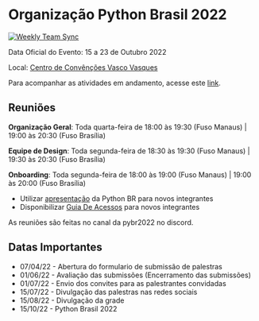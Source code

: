 # Organização Python Brasil 2022 

[![Weekly Team Sync](https://github.com/pythonbrasil/pybr2022-org/actions/workflows/ISSUE_CREATION_WORKFLOW.yml/badge.svg?branch=main)](https://github.com/pythonbrasil/pybr2022-org/actions/workflows/ISSUE_CREATION_WORKFLOW.yml)

Data Oficial do Evento: 15 a 23 de Outubro 2022

Local: [Centro de Convênções Vasco Vasques](https://www.google.com/maps/place/Centro+de+Conven%C3%A7%C3%B5es+do+Amazonas+-+Vasco+Vasques/@-3.0850963,-60.0276392,15z/data=!4m2!3m1!1s0x0:0x1c983a35228960c1?sa=X&ved=2ahUKEwiKppqJn-n1AhUbGLkGHTYODDIQ_BJ6BAgiEAU)

Para acompanhar as atividades em andamento, acesse este [link](https://github.com/orgs/pythonbrasil/projects/3). 

<!--Para acessar o site oficial do evento acesse esse [link](https://2022.pythonbrasil.org.br/).

 ### Board 




### Discussão

https://github.com/pythonbrasil/pybr2022-org/discussions

### Site

https://2022.pythonbrasil.org.br/

### Código fonte do site:

https://github.com/pythonbrasil/pybr2022-site -->

## Reuniões

**Organização Geral**: Toda quarta-feira de 18:00 às 19:30 (Fuso Manaus) | 19:00 às 20:30 (Fuso Brasília)

**Equipe de Design**: Toda segunda-feira de 18:30 às 19:30 (Fuso Manaus) | 19:30 às 20:30 (Fuso Brasília)

**Onboarding**: Toda segunda-feira de 18:00 às 19:00 (Fuso Manaus) | 19:00 às 20:00 (Fuso Brasília)
 - Utilizar [apresentação](https://drive.google.com/drive/folders/1dUAIcTa1p_rhW-2t4autlLPwImaB8Iit?usp=sharing) da Python BR para novos integrantes
 - Disponibilizar [Guia De Acessos](https://docs.google.com/document/d/1Byqh1HAAAhM0mjhMbBHr-mhXXABBx9tVqhGaz9Bp5cg/edit?usp=sharing) para novos integrantes

As reuniões são feitas no canal da pybr2022 no discord.

## Datas Importantes

- 07/04/22 - Abertura do formulario de submissão de palestras
- 01/06/22 - Avaliação das submissões (Encerramento das submissões)
- 01/07/22 - Envio dos convites para as palestrantes convidadas
- 15/07/22 - Divulgação das palestras nas redes sociais
- 15/08/22 - Divulgação da grade
- 15/10/22 - Python Brasil 2022
